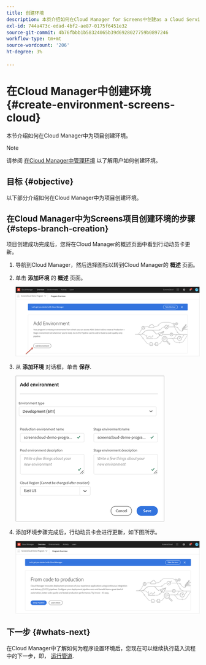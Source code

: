 ```yaml
---
title: 创建环境
description: 本页介绍如何在Cloud Manager for Screens中创建as a Cloud Service。
exl-id: 744a473c-edad-4bf2-ae87-0175f6451e32
source-git-commit: 4b76fbbb1b58324065b39d6928027759b0897246
workflow-type: tm+mt
source-wordcount: '206'
ht-degree: 3%

---
```


# 在Cloud Manager中创建环境 {#create-environment-screens-cloud}

本节介绍如何在Cloud Manager中为项目创建环境。

>[!NOTE]
>请参阅 [在Cloud Manager中管理环境](https://experienceleague.adobe.com/docs/experience-manager-cloud-service/implementing/using-cloud-manager/manage-environments.html?lang=en) 以了解用户如何创建环境。

## 目标 {#objective}

以下部分介绍如何在Cloud Manager中为项目创建环境。

## 在Cloud Manager中为Screens项目创建环境的步骤 {#steps-branch-creation}

项目创建成功完成后，您将在Cloud Manager的概述页面中看到行动动员卡更新。

1. 导航到Cloud Manager，然后选择图标以转到Cloud Manager的 **概述** 页面。

1. 单击 **添加环境** 的 **概述** 页面。

   ![图像](/help/screens-cloud/assets/onboarding/add-environ1.png)

1. 从 **添加环境** 对话框，单击 **保存**.

   ![图像](/help/screens-cloud/assets/onboarding/add-environ2.png)

1. 添加环境步骤完成后，行动动员卡会进行更新，如下图所示。

   ![图像](/help/screens-cloud/assets/onboarding/add-environ3a.png)

## 下一步 {#whats-next}

在Cloud Manager中了解如何为程序设置环境后，您现在可以继续执行载入流程中的下一步，即， [运行管道](/help/screens-cloud/onboarding-screens-cloud/running-a-pipeline.md).
